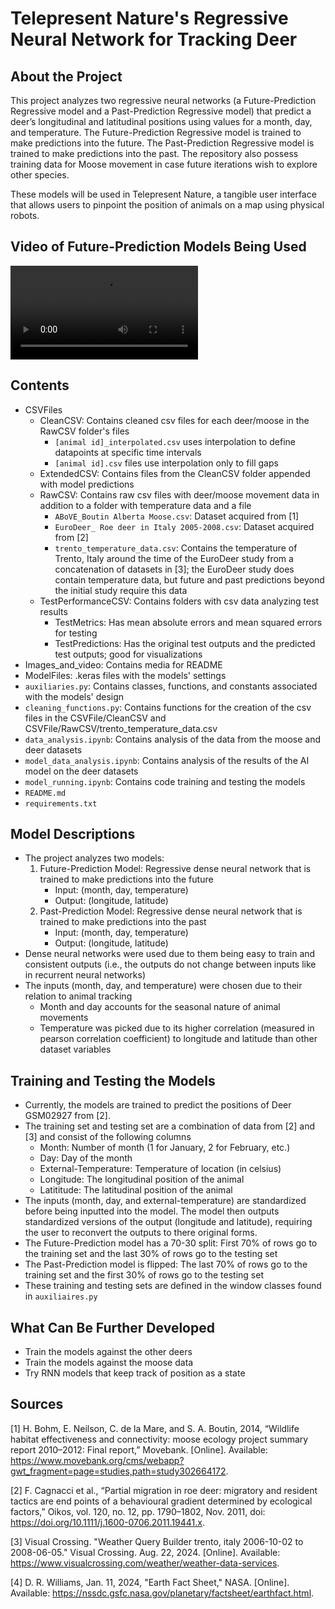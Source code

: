 # Telepresent Nature's Regressive Neural Network for Tracking Deer

## About the Project

This project analyzes two regressive neural networks (a Future-Prediction Regressive model and a Past-Prediction Regressive model) that predict a deer’s longitudinal and latitudinal positions using values for a month, day, and temperature. The Future-Prediction Regressive model is trained to make predictions into the future. The Past-Prediction Regressive model is trained to make predictions into the past. The repository also possess training data for Moose movement in case future iterations wish to explore other species.

These models will be used in Telepresent Nature, a tangible user interface that allows users to pinpoint the position of animals on a map using physical robots.

## Video of Future-Prediction Models Being Used
<video src="Images/TelepresentNatureDemo.mov"></video>

## Contents
- CSVFiles
    - CleanCSV: Contains cleaned csv files for each deer/moose in the RawCSV folder's files
        - `[animal id]_interpolated.csv` uses interpolation to define datapoints at specific time intervals
        - `[animal id].csv` files use interpolation only to fill gaps
    - ExtendedCSV: Contains files from the CleanCSV folder appended with model predictions
    - RawCSV: Contains raw csv files with deer/moose movement data in addition to a folder with temperature data and a file 
        - `ABoVE_Boutin Alberta Moose.csv`: Dataset acquired from [1]
        - `EuroDeer_ Roe deer in Italy 2005-2008.csv`: Dataset acquired from [2]
        - `trento_temperature_data.csv`: Contains the temperature of Trento, Italy around the time of the EuroDeer study from a concatenation of datasets in [3]; the EuroDeer study does contain temperature data, but future and past predictions beyond the initial study require this data
    - TestPerformanceCSV: Contains folders with csv data analyzing test results
        - TestMetrics: Has mean absolute errors and mean squared errors for testing
        - TestPredictions: Has the original test outputs and the predicted test outputs; good for visualizations
- Images_and_video: Contains media for README
- ModelFiles: .keras files with the models' settings
- `auxiliaries.py`: Contains classes, functions, and constants associated with the models' design
- `cleaning_functions.py`: Contains functions for the creation of the csv files in the CSVFile/CleanCSV and CSVFile/RawCSV/trento_temperature_data.csv
- `data_analysis.ipynb`: Contains analysis of the data from the moose and deer datasets
- `model_data_analysis.ipynb`: Contains analysis of the results of the AI model on the deer datasets
- `model_running.ipynb`: Contains code training and testing the models
- `README.md`
- `requirements.txt`

## Model Descriptions
- The project analyzes two models:
    1) Future-Prediction Model: Regressive dense neural network that is trained to make predictions into the future
        - Input: (month, day, temperature)
        - Output: (longitude, latitude)
    2) Past-Prediction Model: Regressive dense neural network that is trained to make predictions into the past
        - Input: (month, day, temperature)
        - Output: (longitude, latitude)
- Dense neural networks were used due to them being easy to train and consistent outputs (i.e., the outputs do not change between inputs like in recurrent neural networks)
- The inputs (month, day, and temperature) were chosen due to their relation to animal tracking
    - Month and day accounts for the seasonal nature of animal movements
    - Temperature was picked due to its higher correlation (measured in pearson correlation coefficient) to longitude and latitude than other dataset variables

## Training and Testing the Models
- Currently, the models are trained to predict the positions of Deer GSM02927 from [2].
- The training set and testing set are a combination of data from [2] and [3] and consist of the following columns
    - Month: Number of month (1 for January, 2 for February, etc.)
    - Day: Day of the month
    - External-Temperature: Temperature of location (in celsius)
    - Longitude: The longitudinal position of the animal
    - Latititude: The latitudinal position of the animal
- The inputs (month, day, and external-temperature) are standardized before being inputted into the model. The model then outputs standardized versions of the output (longitude and latitude), requiring the user to reconvert the outputs to there original forms.
- The Future-Prediction model has a 70-30 split: First 70% of rows go to the training set and the last 30% of rows go to the testing set
- The Past-Prediction model is flipped: The last 70% of rows go to the training set and the first 30% of rows go to the testing set
- These training and testing sets are defined in the window classes found in `auxiliaires.py`

## What Can Be Further Developed
- Train the models against the other deers
- Train the models against the moose data
- Try RNN models that keep track of position as a state

## Sources
[1] H. Bohm, E. Neilson, C. de la Mare, and S. A. Boutin, 2014, “Wildlife habitat effectiveness and connectivity: moose ecology project summary report 2010–2012: Final report,” Movebank. [Online]. Available: https://www.movebank.org/cms/webapp?gwt_fragment=page=studies,path=study302664172.

[2] F. Cagnacci et al., “Partial migration in roe deer: migratory and resident tactics are end points of a behavioural gradient determined by ecological factors,” Oikos, vol. 120, no. 12, pp. 1790–1802, Nov. 2011, doi: https://doi.org/10.1111/j.1600-0706.2011.19441.x.

[3] Visual Crossing. "Weather Query Builder trento, italy 2006-10-02 to 2008-06-05." Visual Crossing. Aug. 22, 2024. [Online]. Available: https://www.visualcrossing.com/weather/weather-data-services.

[4] D. R. Williams, Jan. 11, 2024, "Earth Fact Sheet," NASA. [Online]. Available: https://nssdc.gsfc.nasa.gov/planetary/factsheet/earthfact.html.